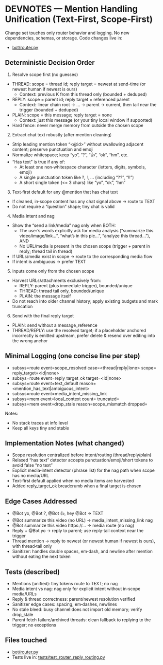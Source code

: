 # DEVNOTES — Mention Handling Unification (Text‑First, Scope‑First)

Change set touches only router behavior and logging. No new dependencies, schemas, or storage. Code changes live in:
- [bot/router.py](bot/router.py)

## Deterministic Decision Order

1) Resolve scope first (no guesses)
- THREAD: scope = thread id; reply target = newest at send-time (or newest human if newest is ours)
  - Context: previous K from this thread only (bounded + deduped)
- REPLY: scope = parent id; reply target = referenced parent
  - Context: linear chain root → … → parent → current, then tail near the trigger (bounded + deduped)
- PLAIN: scope = this message; reply target = none
  - Context: just this message (or your tiny local window if supported)
- Hard fence: never merge memory from outside the chosen scope

2) Extract chat text robustly (after mention cleaning)
- Strip leading mention token “<@id>” without swallowing adjacent content; preserve punctuation and emoji
- Normalize whitespace; keep “yo”, “?”, “👍”, “ok”, “hm”, etc.
- “Has text” is true if any of:
  - At least one non‑whitespace character (letters, digits, symbols, emoji)
  - A single punctuation token like ?, !, … (including “??”, “!!”)
  - A short single token (<= 3 chars) like “yo”, “ok”, “hm”

3) Text‑first default for any @mention that has chat text
- If cleaned, in‑scope content has any chat signal above → route to TEXT
- Do not require a “question” shape; tiny chat is valid

4) Media intent and nag
- Show the “send a link/media” nag only when BOTH:
  - The user’s words explicitly ask for media analysis (“summarize this video/image/link…”, “what’s in this pic…”, “analyze this thread…”), AND
  - No URL/media is present in the chosen scope (trigger + parent in reply; thread tail in thread)
- If URLs/media exist in scope → route to the corresponding media flow
- If intent is ambiguous → prefer TEXT

5) Inputs come only from the chosen scope
- Harvest URLs/attachments exclusively from:
  - REPLY: parent (plus immediate trigger), bounded/unique
  - THREAD: thread tail only, bounded/unique
  - PLAIN: the message itself
- Do not reach into older channel history; apply existing budgets and mark truncation

6) Send with the final reply target
- PLAIN: send without a message_reference
- THREAD/REPLY: use the resolved target; if a placeholder anchored incorrectly is emitted upstream, prefer delete & resend over editing into the wrong anchor

## Minimal Logging (one concise line per step)
- subsys=route event=scope_resolved case=<thread|reply|lone> scope=<id> reply_target=<id|none>
- subsys=route event=reply_target_ok target=<id|none>
- subsys=route event=text_default reason=<mention_has_text|ambiguous_intent>
- subsys=route event=media_intent_missing_link
- subsys=mem event=local_context count=<n> truncated=<bool>
- subsys=mem event=drop_stale reason=scope_mismatch dropped=<n>

Notes:
- No stack traces at info level
- Keep all keys tiny and stable

## Implementation Notes (what changed)
- Scope resolution centralized before intent/routing (thread/reply/plain)
- Relaxed “has text” detector accepts punctuation/emoji/short tokens to avoid false “no text”
- Explicit media‑intent detector (phrase list) for the nag path when scope has no media/URL
- Text‑first default applied when no media items are harvested
- Added reply_target_ok breadcrumb when a final target is chosen

## Edge Cases Addressed
- @Bot yo, @Bot ?, @Bot 👍, hey @Bot → TEXT
- @Bot summarize this video (no URL) → media_intent_missing_link nag
- @Bot summarize this video https://… → media route (no nag)
- Reply + @Bot yo → reply to parent; use reply‑tail context near the trigger
- Thread mention → reply to newest (or newest human if newest is ours), with thread‑tail only
- Sanitizer: handles double spaces, em‑dash, and newline after mention without eating the next token

## Tests (described)
- Mentions (unified): tiny tokens route to TEXT; no nag
- Media intent vs nag: nag only for explicit intent without in‑scope media/URLs
- Reply & thread correctness: parent/newest resolution verified
- Sanitizer edge cases: spacing, em‑dashes, newlines
- No stale bleed: busy channel does not import old memory; verify drop_stale
- Parent fetch failure/archived threads: clean fallback to replying to the trigger; no exceptions

## Files touched
- [bot/router.py](bot/router.py)
- Tests live in: [tests/test_router_reply_routing.py](tests/test_router_reply_routing.py)
